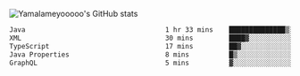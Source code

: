 ![Yamalameyooooo's GitHub stats](https://github-readme-stats.vercel.app/api?username=yamalameyooooo&theme=transparent&show_icons=true\&show=reviews,discussions_started,discussions_answered,prs_merged,prs_merged_percentage)

<!--START_SECTION:waka-->

```txt
Java                                   1 hr 33 mins    ██████████████▒░░░░░░░░░░   57.06 %
XML                                    30 mins         ████▓░░░░░░░░░░░░░░░░░░░░   18.58 %
TypeScript                             17 mins         ██▓░░░░░░░░░░░░░░░░░░░░░░   10.69 %
Java Properties                        8 mins          █▒░░░░░░░░░░░░░░░░░░░░░░░   05.28 %
GraphQL                                5 mins          ▓░░░░░░░░░░░░░░░░░░░░░░░░   03.12 %
```

<!--END_SECTION:waka-->
